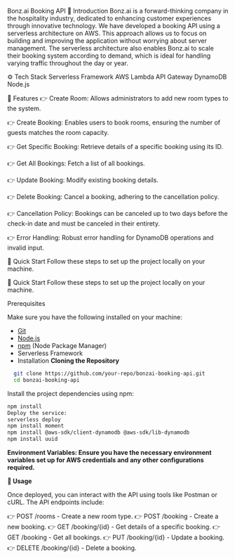 Bonz.ai Booking API
🤖 Introduction
Bonz.ai is a forward-thinking company in the hospitality industry, dedicated to enhancing customer experiences through innovative technology. We have developed a booking API using a serverless architecture on AWS. This approach allows us to focus on building and improving the application without worrying about server management. The serverless architecture also enables Bonz.ai to scale their booking system according to demand, which is ideal for handling varying traffic throughout the day or year.

⚙️ Tech Stack
Serverless Framework
AWS Lambda
API Gateway
DynamoDB
Node.js

🔋 Features
👉 Create Room: Allows administrators to add new room types to the system.

👉 Create Booking: Enables users to book rooms, ensuring the number of guests matches the room capacity.

👉 Get Specific Booking: Retrieve details of a specific booking using its ID.

👉 Get All Bookings: Fetch a list of all bookings.

👉 Update Booking: Modify existing booking details.

👉 Delete Booking: Cancel a booking, adhering to the cancellation policy.

👉 Cancellation Policy: Bookings can be canceled up to two days before the check-in date and must be canceled in their entirety.

👉 Error Handling: Robust error handling for DynamoDB operations and invalid input.

🤸 Quick Start
Follow these steps to set up the project locally on your machine.

🤸 Quick Start
Follow these steps to set up the project locally on your machine.

Prerequisites

Make sure you have the following installed on your machine:

- [Git](https://git-scm.com/)
- [Node.js](https://nodejs.org/en)
- [npm](https://www.npmjs.com/) (Node Package Manager)
- Serverless Framework
- Installation
**Cloning the Repository**

```bash
  git clone https://github.com/your-repo/bonzai-booking-api.git
  cd bonzai-booking-api
```


Install the project dependencies using npm:


```bash
npm install
Deploy the service:
serverless deploy
npm install moment
npm install @aws-sdk/client-dynamodb @aws-sdk/lib-dynamodb
npm install uuid
```

**Environment Variables: Ensure you have the necessary environment variables set up for AWS credentials and any other configurations required.**

**🚀 Usage**

Once deployed, you can interact with the API using tools like Postman or cURL. The API endpoints include:

👉 POST /rooms - Create a new room type.
👉 POST /booking - Create a new booking.
👉 GET /booking/{id} - Get details of a specific booking.
👉 GET /booking - Get all bookings.
👉 PUT /booking/{id} - Update a booking.
👉 DELETE /booking/{id} - Delete a booking.
